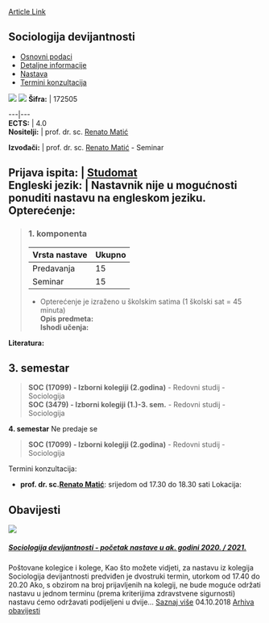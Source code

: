 [Article Link](https://www.fhs.hr/predmet/socdev)

## Sociologija devijantnosti
  * [Osnovni podaci](https://www.fhs.hr/predmet/socdev#v1id-904873_185508_1_0 "Osnovni podaci")
  * [Detaljne informacije](https://www.fhs.hr/predmet/socdev#v1id-904873_185508_1_1 "Detaljne informacije")
  * [Nastava](https://www.fhs.hr/predmet/socdev#v1id-904873_185508_1_2 "Nastava")
  * [Termini konzultacija](https://www.fhs.hr/predmet/socdev#v1id-904873_185508_1_3 "Termini konzultacija")


[![](https://www.fhs.hr/img/flags/gif/hr.gif)](https://www.fhs.hr/predmet/socdev) [![](https://www.fhs.hr/img/flags/gif/gb.gif)](https://www.fhs.hr/en/course/sod_b)
**Šifra:** |  172505  
  
---|---  
**ECTS:** |  4.0   
**Nositelji:** |  prof. dr. sc. [Renato Matić](https://www.fhs.hr/djelatnik/renato.matic)   
  
**Izvođači:** |  prof. dr. sc. [Renato Matić](https://www.fhs.hr/djelatnik/renato.matic) - Seminar  
  
**Prijava ispita:** |  [Studomat](http://www.isvu.hr/studomat)  
**Engleski jezik:** |  Nastavnik nije u mogućnosti ponuditi nastavu na engleskom jeziku.   
**Opterećenje:**  
---  
> ### 1. komponenta
> | Vrsta nastave | Ukupno  
> ---|---  
> Predavanja | 15  
> Seminar | 15  
> * Opterećenje je izraženo u školskim satima (1 školski sat = 45 minuta)   
**Opis predmeta:**  
> **Ishodi učenja:**  

  
**Literatura:**  

  
**3. semestar**  
---  
> **SOC (17099) - Izborni kolegiji (2.godina)** - Redovni studij - Sociologija  
>  **SOC (3479) - Izborni kolegiji (1.)-3. sem.** - Redovni studij - Sociologija  
>   
  
**4. semestar** Ne predaje se  
> **SOC (17099) - Izborni kolegiji (2.godina)** - Redovni studij - Sociologija  
>   
Termini konzultacija: 
  * **prof. dr. sc.[Renato Matić](https://www.fhs.hr/djelatnik/renato.matic)**: 
srijedom od 17.30 do 18.30 sati
Lokacija: 


## Obavijesti
[ ![](https://www.fhs.hr/_pub/themes_static/hrstud2024/default/img/default_news.jpg) ](https://www.fhs.hr/predmet/socdev?@=215ua#news_112579)
#####  [Sociologija devijantnosti - početak nastave u ak. godini 2020. / 2021.](https://www.fhs.hr/predmet/socdev?@=215ua#news_112579)
Poštovane kolegice i kolege, Kao što možete vidjeti, za nastavu iz kolegija Sociologija devijantnosti predviđen je dvostruki termin, utorkom od 17.40 do 20.20 Ako, s obzirom na broj prijavljenih na kolegij, ne bude moguće održati nastavu u jednom terminu (prema kriterijima zdravstvene sigurnosti) nastavu ćemo održavati podijeljeni u dvije... 
[Saznaj više](https://www.fhs.hr/predmet/socdev?@=215ua#news_112579)
04.10.2018
[Arhiva obavijesti](https://www.fhs.hr/predmet/socdev?@=20x1h#news_112579 "Arhiva obavijesti")
